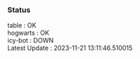 ### Status


table : OK  
hogwarts : OK  
icy-bot : DOWN  
Latest Update : 2023-11-21 13:11:46.510015
